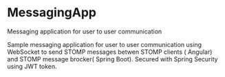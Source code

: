 # MessagingApp
Messaging application for user to user communication

Sample messaging application for user to user communication using WebSocket to send STOMP messages betwen STOMP clients ( Angular) and STOMP message brocker( Spring Boot). Secured with Spring Security using JWT token. 
